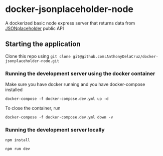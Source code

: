 # docker-jsonplaceholder-node

A dockerized basic node express server that returns data from [JSONplaceholder](https://jsonplaceholder.typicode.com/) public API

## Starting the application

 Clone this repo using 
`git clone git@github.com:AnthonyDelaCruz/docker-jsonplaceholder-node.git`

### Running the development server using the docker container

Make sure you have docker running and you have docker-compose installed
```
docker-compose -f docker-compose.dev.yml up -d
```
To close the container, run
```
docker-compose -f docker-compose.dev.yml down -v
```

### Running the development server locally
```
npm install

npm run dev
```

